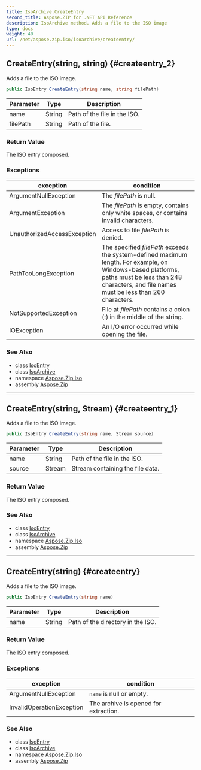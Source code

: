 ```yaml
---
title: IsoArchive.CreateEntry
second_title: Aspose.ZIP for .NET API Reference
description: IsoArchive method. Adds a file to the ISO image
type: docs
weight: 40
url: /net/aspose.zip.iso/isoarchive/createentry/
---
```

## CreateEntry(string, string) {#createentry_2}

Adds a file to the ISO image.

```csharp
public IsoEntry CreateEntry(string name, string filePath)
```

| Parameter | Type | Description |
| --- | --- | --- |
| name | String | Path of the file in the ISO. |
| filePath | String | Path of the file. |

### Return Value

The ISO entry composed.

### Exceptions

| exception | condition |
| --- | --- |
| ArgumentNullException | The *filePath* is null. |
| ArgumentException | The *filePath* is empty, contains only white spaces, or contains invalid characters. |
| UnauthorizedAccessException | Access to file *filePath* is denied. |
| PathTooLongException | The specified *filePath* exceeds the system-defined maximum length. For example, on Windows-based platforms, paths must be less than 248 characters, and file names must be less than 260 characters. |
| NotSupportedException | File at *filePath* contains a colon (:) in the middle of the string. |
| IOException | An I/O error occurred while opening the file. |

### See Also

* class [IsoEntry](../../isoentry/)
* class [IsoArchive](../)
* namespace [Aspose.Zip.Iso](../../isoarchive/)
* assembly [Aspose.Zip](../../../)

---

## CreateEntry(string, Stream) {#createentry_1}

Adds a file to the ISO image.

```csharp
public IsoEntry CreateEntry(string name, Stream source)
```

| Parameter | Type | Description |
| --- | --- | --- |
| name | String | Path of the file in the ISO. |
| source | Stream | Stream containing the file data. |

### Return Value

The ISO entry composed.

### See Also

* class [IsoEntry](../../isoentry/)
* class [IsoArchive](../)
* namespace [Aspose.Zip.Iso](../../isoarchive/)
* assembly [Aspose.Zip](../../../)

---

## CreateEntry(string) {#createentry}

Adds a file to the ISO image.

```csharp
public IsoEntry CreateEntry(string name)
```

| Parameter | Type | Description |
| --- | --- | --- |
| name | String | Path of the directory in the ISO. |

### Return Value

The ISO entry composed.

### Exceptions

| exception | condition |
| --- | --- |
| ArgumentNullException | `name` is null or empty. |
| InvalidOperationException | The archive is opened for extraction. |

### See Also

* class [IsoEntry](../../isoentry/)
* class [IsoArchive](../)
* namespace [Aspose.Zip.Iso](../../isoarchive/)
* assembly [Aspose.Zip](../../../)


